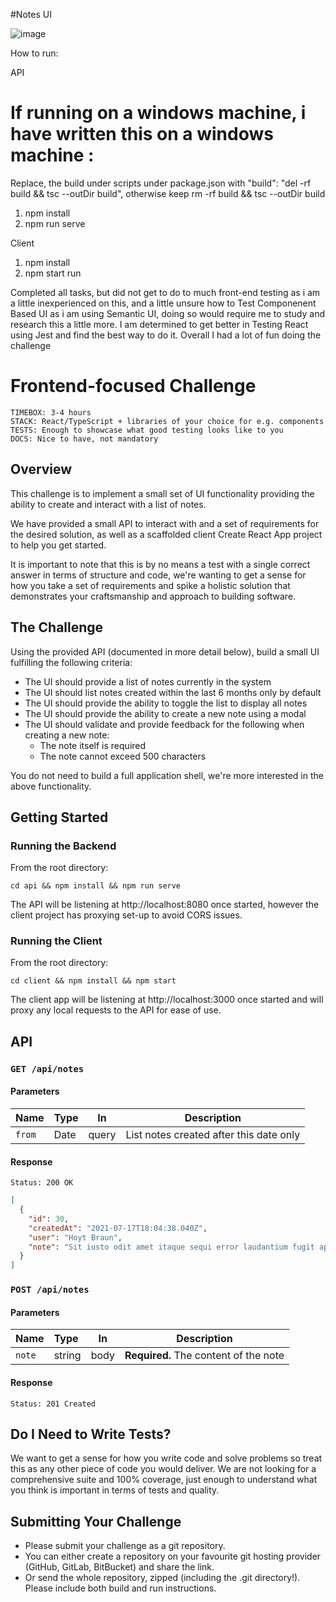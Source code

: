 #Notes UI

![image](https://user-images.githubusercontent.com/9076488/166083923-45a33855-b653-43c8-b10b-c0117cc044bc.png)


How to run:

API
# If running on a windows machine, i have written this on a windows machine : 
Replace, the build under scripts under package.json
with "build": "del -rf build && tsc --outDir build",
otherwise keep rm -rf build && tsc --outDir build

1) npm install
2) npm run serve


Client
1) npm install
2) npm start run

Completed all tasks, but did not get to do to much front-end testing as i am a little inexperienced on this, and a little unsure how to Test Componenent Based UI as i am using Semantic UI, doing so would require me to study and research this a little more. I am determined to get better in Testing React using Jest and find the best way to do it. Overall I had a lot of fun doing the challenge


# Frontend-focused Challenge

```
TIMEBOX: 3-4 hours
STACK: React/TypeScript + libraries of your choice for e.g. components
TESTS: Enough to showcase what good testing looks like to you
DOCS: Nice to have, not mandatory
```

## Overview

This challenge is to implement a small set of UI functionality providing the ability to create and interact with a list of notes.

We have provided a small API to interact with and a set of requirements for the desired solution, as well as a scaffolded client Create React App project to help you get started.

It is important to note that this is by no means a test with a single correct answer in terms of structure and code, we're wanting to get a sense for how you take a set of requirements and spike a holistic solution that demonstrates your craftsmanship and approach to building software.

## The Challenge

Using the provided API (documented in more detail below), build a small UI fulfilling the following criteria:

- The UI should provide a list of notes currently in the system
- The UI should list notes created within the last 6 months only by default
- The UI should provide the ability to toggle the list to display all notes
- The UI should provide the ability to create a new note using a modal
- The UI should validate and provide feedback for the following when creating a new note:
  - The note itself is required
  - The note cannot exceed 500 characters

You do not need to build a full application shell, we're more interested in the above functionality.

## Getting Started

### Running the Backend

From the root directory:

```
cd api && npm install && npm run serve
```

The API will be listening at http://localhost:8080 once started, however the client project has proxying set-up to avoid CORS issues.

### Running the Client

From the root directory:

```
cd client && npm install && npm start
```

The client app will be listening at http://localhost:3000 once started and will proxy any local requests to the API for ease of use.

## API

### `GET /api/notes`

#### Parameters

| Name   | Type | In    | Description                             |
| :----- | :--- | ----- | --------------------------------------- |
| `from` | Date | query | List notes created after this date only |

#### Response

```
Status: 200 OK
```

```json
[
  {
    "id": 30,
    "createdAt": "2021-07-17T18:04:38.040Z",
    "user": "Hoyt Braun",
    "note": "Sit iusto odit amet itaque sequi error laudantium fugit aperiam accusamus et mollitia est et necessitatibus iusto maxime sunt sed incidunt ut saepe quidem aspernatur modi consectetur illum qui vero."
  }
]
```

### `POST /api/notes`

#### Parameters

| Name   | Type   | In   | Description                           |
| :----- | :----- | ---- | ------------------------------------- |
| `note` | string | body | **Required.** The content of the note |

#### Response

```
Status: 201 Created
```

## Do I Need to Write Tests?

We want to get a sense for how you write code and solve problems so treat this as any other piece of code you would deliver. We are not looking for a comprehensive suite and 100% coverage, just enough to understand what you think is important in terms of tests and quality.

## Submitting Your Challenge

- Please submit your challenge as a git repository.
- You can either create a repository on your favourite git hosting provider (GitHub, GitLab, BitBucket) and share the link.
- Or send the whole repository, zipped (including the .git directory!). Please include both build and run instructions.
